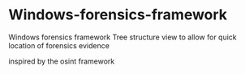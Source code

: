 # Windows-forensics-framework
Windows forensics framework
Tree structure view to allow for quick location of forensics evidence

inspired by the osint framework

